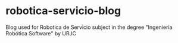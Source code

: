 # robotica-servicio-blog
Blog used for Robotica de Servicio subject in the degree "Ingeniería Robótica Software" by URJC
